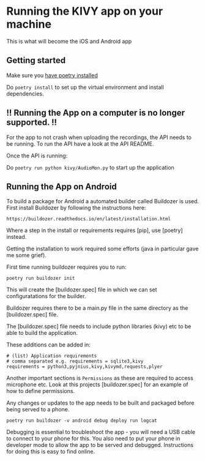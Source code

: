 # Running the KIVY app on your machine

This is what will become the iOS and Android app

## Getting started 

Make sure you [have poetry installed](https://python-poetry.org/docs/#installation)

Do `poetry install` to set up the virtual environment and install dependencies.

## !! Running the App on a computer is no longer supported. !!

For the app to not crash when uploading the recordings, the API needs to be running. To run the API have a look at the API README.

Once the API is running:

Do `poetry run python kivy/AudioMon.py` to start up the application

## Running the App on Android 

To build a package for Android a automated builder called Buildozer is used. First 
install Buildozer by following the instructions here: 

`https://buildozer.readthedocs.io/en/latest/installation.html`

Where a step in the install or requirements requires [pip], use [poetry] instead.

Getting the installation to work required some efforts (java in particular gave me some grief).


First time running buildozer requires you to run: 

`poetry run buildozer init`

This will create the [buildozer.spec] file in which we can set configuratations for the builder. 

Buildozer requires there to be a main.py file in the same directory as the [buildozer.spec] file.

The [buildozer.spec] file needs to include python libraries (kivy) etc to be able to build the application. 

These additions can be added in: 

    # (list) Application requirements
    # comma separated e.g. requirements = sqlite3,kivy
    requirements = python3,pyjnius,kivy,kivymd,requests,plyer

Another important sections is `Permissions` as these are required to access microphone etc. Look at this projects [buildozer.spec] 
for an example of how to define permissions. 


Any changes or updates to the app needs to be built and packaged before being served to a phone. 

`poetry run buildozer -v android debug deploy run logcat`

Debugging is essential to troubleshoot the app - you will need a USB cable to connect to your phone for this.
You also need to put your phone in developer mode to allow the app to be served and debugged. Instructions for 
doing this is easy to find online. 







